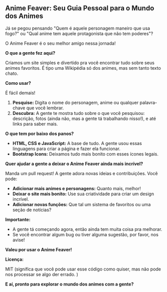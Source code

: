 ## Anime Feaver: Seu Guia Pessoal para o Mundo dos Animes

Já se pegou pensando "Quem é aquele personagem maneiro que usa fogo?" ou "Qual anime tem aquele protagonista que não tem poderes"? 

O Anime Feaver é o seu melhor amigo nessa jornada! 

**O que a gente fez aqui?**

Criamos um site simples e divertido pra você encontrar tudo sobre seus animes favoritos. É tipo uma Wikipédia só dos animes, mas sem tanto texto chato. 

**Como usar?**

É fácil demais! 

1. **Pesquise:** Digita o nome do personagem, anime ou qualquer palavra-chave que você lembrar.
2. **Descubra:** A gente te mostra tudo sobre o que você pesquisou: descrição, fotos (ainda não, mas a gente tá trabalhando nisso!), e até links para saber mais.

**O que tem por baixo dos panos?**

* **HTML, CSS e JavaScript:** A base de tudo. A gente usou essas linguagens para criar a página e fazer ela funcionar.
* **Bootstrap Icons:** Deixamos tudo mais bonito com esses ícones legais.

**Quer ajudar a gente a deixar o Anime Feaver ainda mais incrível?**

Manda um pull request! A gente adora novas ideias e contribuições. Você pode:

* **Adicionar mais animes e personagens:** Quanto mais, melhor!
* **Deixar o site mais bonito:** Use sua criatividade para criar um design incrível.
* **Adicionar novas funções:** Que tal um sistema de favoritos ou uma seção de notícias?

**Importante:**

* A gente tá começando agora, então ainda tem muita coisa pra melhorar.
* Se você encontrar algum bug ou tiver alguma sugestão, por favor, nos avise!

**Valeu por usar o Anime Feaver!** 

**Licença:**

MIT (significa que você pode usar esse código como quiser, mas não pode nos processar se algo der errado. )

**E aí, pronto para explorar o mundo dos animes com a gente?**
